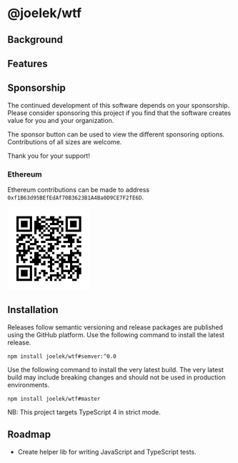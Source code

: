 # @joelek/wtf

## Background

## Features

## Sponsorship

The continued development of this software depends on your sponsorship. Please consider sponsoring this project if you find that the software creates value for you and your organization.

The sponsor button can be used to view the different sponsoring options. Contributions of all sizes are welcome.

Thank you for your support!

### Ethereum

Ethereum contributions can be made to address `0xf1B63d95BEfEdAf70B3623B1A4Ba0D9CE7F2fE6D`.

![](./eth.png)

## Installation

Releases follow semantic versioning and release packages are published using the GitHub platform. Use the following command to install the latest release.

```
npm install joelek/wtf#semver:^0.0
```

Use the following command to install the very latest build. The very latest build may include breaking changes and should not be used in production environments.

```
npm install joelek/wtf#master
```

NB: This project targets TypeScript 4 in strict mode.

## Roadmap

* Create helper lib for writing JavaScript and TypeScript tests.
